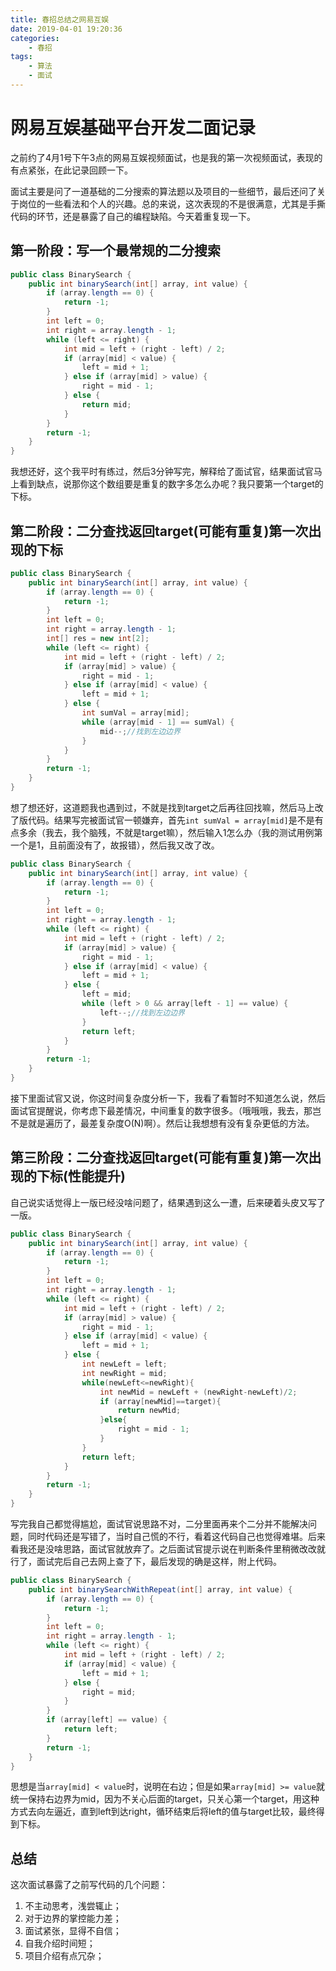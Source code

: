 ```yaml
---
title: 春招总结之网易互娱
date: 2019-04-01 19:20:36
categories: 
    - 春招
tags:
    - 算法
    - 面试
---
```


# 网易互娱基础平台开发二面记录
之前约了4月1号下午3点的网易互娱视频面试，也是我的第一次视频面试，表现的有点紧张，在此记录回顾一下。

面试主要是问了一道基础的二分搜索的算法题以及项目的一些细节，最后还问了关于岗位的一些看法和个人的兴趣。总的来说，这次表现的不是很满意，尤其是手撕代码的环节，还是暴露了自己的编程缺陷。今天着重复现一下。

## 第一阶段：写一个最常规的二分搜索

```java
public class BinarySearch {
    public int binarySearch(int[] array, int value) {
        if (array.length == 0) {
            return -1;
        }
        int left = 0;
        int right = array.length - 1;
        while (left <= right) {
            int mid = left + (right - left) / 2;
            if (array[mid] < value) {
                left = mid + 1;
            } else if (array[mid] > value) {
                right = mid - 1;
            } else {
                return mid;
            }
        }
        return -1;
    }
}
```
我想还好，这个我平时有练过，然后3分钟写完，解释给了面试官，结果面试官马上看到缺点，说那你这个数组要是重复的数字多怎么办呢？我只要第一个target的下标。

## 第二阶段：二分查找返回target(可能有重复)第一次出现的下标

```java
public class BinarySearch {
    public int binarySearch(int[] array, int value) {
        if (array.length == 0) {
            return -1;
        }
        int left = 0;
        int right = array.length - 1;
        int[] res = new int[2];
        while (left <= right) {
            int mid = left + (right - left) / 2;
            if (array[mid] > value) {
                right = mid - 1;
            } else if (array[mid] < value) {
                left = mid + 1;
            } else {
                int sumVal = array[mid];
                while (array[mid - 1] == sumVal) {
                    mid--;//找到左边边界
                }
            }
        }
        return -1;
    }
}
```

想了想还好，这道题我也遇到过，不就是找到target之后再往回找嘛，然后马上改了版代码。结果写完被面试官一顿嫌弃，首先`int sumVal = array[mid]`是不是有点多余（我去，我个脑残，不就是target嘛），然后输入1怎么办（我的测试用例第一个是1，且前面没有了，故报错），然后我又改了改。

```java
public class BinarySearch {
    public int binarySearch(int[] array, int value) {
        if (array.length == 0) {
            return -1;
        }
        int left = 0;
        int right = array.length - 1;
        while (left <= right) {
            int mid = left + (right - left) / 2;
            if (array[mid] > value) {
                right = mid - 1;
            } else if (array[mid] < value) {
                left = mid + 1;
            } else {
                left = mid;
                while (left > 0 && array[left - 1] == value) {
                    left--;//找到左边边界
                }
                return left;
            }
        }
        return -1;
    }
}
```
接下里面试官又说，你这时间复杂度分析一下，我看了看暂时不知道怎么说，然后面试官提醒说，你考虑下最差情况，中间重复的数字很多。（哦哦哦，我去，那岂不是就是遍历了，最差复杂度O(N)啊）。然后让我想想有没有复杂更低的方法。

## 第三阶段：二分查找返回target(可能有重复)第一次出现的下标(性能提升)

自己说实话觉得上一版已经没啥问题了，结果遇到这么一遭，后来硬着头皮又写了一版。

```java
public class BinarySearch {
    public int binarySearch(int[] array, int value) {
        if (array.length == 0) {
            return -1;
        }
        int left = 0;
        int right = array.length - 1;
        while (left <= right) {
            int mid = left + (right - left) / 2;
            if (array[mid] > value) {
                right = mid - 1;
            } else if (array[mid] < value) {
                left = mid + 1;
            } else {
                int newLeft = left;
                int newRight = mid;
                while(newLeft<=newRight){
                    int newMid = newLeft + (newRight-newLeft)/2;
                    if (array[newMid]==target){
                        return newMid;
                    }else{
                        right = mid - 1;
                    }
                }
                return left;
            }
        }
        return -1;
    }
}
```
写完我自己都觉得尴尬，面试官说思路不对，二分里面再来个二分并不能解决问题，同时代码还是写错了，当时自己慌的不行，看着这代码自己也觉得难堪。后来看我还是没啥思路，面试官就放弃了。之后面试官提示说在判断条件里稍微改改就行了，面试完后自己去网上查了下，最后发现的确是这样，附上代码。
```java
public class BinarySearch {
    public int binarySearchWithRepeat(int[] array, int value) {
        if (array.length == 0) {
            return -1;
        }
        int left = 0;
        int right = array.length - 1;
        while (left <= right) {
            int mid = left + (right - left) / 2;
            if (array[mid] < value) {
                left = mid + 1;
            } else {
                right = mid;
            }
        }
        if (array[left] == value) {
            return left;
        }
        return -1;
    }
}
```
思想是当`array[mid] < value`时，说明在右边；但是如果`array[mid] >= value`就统一保持右边界为mid，因为不关心后面的target，只关心第一个target，用这种方式去向左逼近，直到left到达right，循环结束后将left的值与target比较，最终得到下标。

## 总结
这次面试暴露了之前写代码的几个问题：
1. 不主动思考，浅尝辄止；
2. 对于边界的掌控能力差；
3. 面试紧张，显得不自信；
4. 自我介绍时间短；
5. 项目介绍有点冗杂；